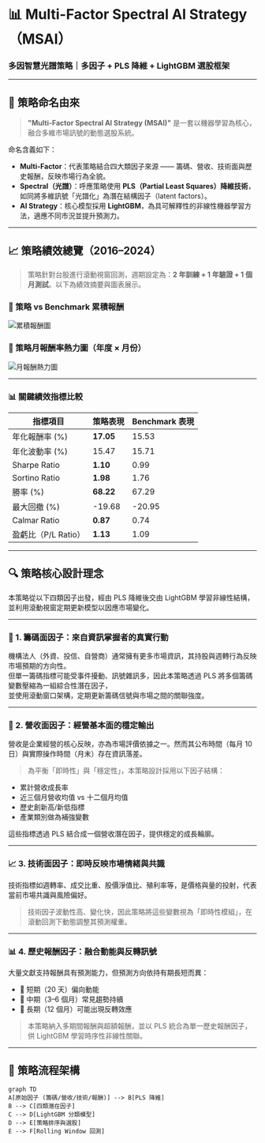 # 📊 Multi-Factor Spectral AI Strategy（MSAI）
### 多因智慧光譜策略｜多因子 + PLS 降維 + LightGBM 選股框架

---

## 📌 策略命名由來

> **"Multi-Factor Spectral AI Strategy (MSAI)"** 是一套以機器學習為核心，融合多維市場訊號的動態選股系統。

命名含義如下：

- **Multi-Factor**：代表策略結合四大類因子來源 —— 籌碼、營收、技術面與歷史報酬，反映市場行為全貌。
- **Spectral（光譜）**：呼應策略使用 **PLS（Partial Least Squares）降維技術**，如同將多維訊號「光譜化」為潛在結構因子（latent factors）。
- **AI Strategy**：核心模型採用 **LightGBM**，為具可解釋性的非線性機器學習方法，適應不同市況並提升預測力。

---

## 📈 策略績效總覽（2016–2024）

> 策略針對台股進行滾動視窗回測，週期設定為：**2 年訓練 + 1 年驗證 + 1 個月測試**。以下為績效摘要與圖表展示。

### 🔹 策略 vs Benchmark 累積報酬

![累積報酬圖](./images/cumulative_returns.png)

### 🔹 策略月報酬率熱力圖（年度 × 月份）

![月報酬熱力圖](./images/monthly_heatmap.png)

---

### 📊 關鍵績效指標比較

| 指標項目             | 策略表現           | Benchmark 表現       |
|----------------------|--------------------|----------------------|
| 年化報酬率 (%)        | **17.05**           | 15.53                |
| 年化波動率 (%)        | 15.47               | 15.71                |
| Sharpe Ratio         | **1.10**            | 0.99                 |
| Sortino Ratio        | **1.98**            | 1.76                 |
| 勝率 (%)             | **68.22**           | 67.29                |
| 最大回撤 (%)         | -19.68              | -20.95               |
| Calmar Ratio         | **0.87**            | 0.74                 |
| 盈虧比（P/L Ratio）  | **1.13**            | 1.09                 |

---

## 🔍 策略核心設計理念

本策略從以下四類因子出發，經由 PLS 降維後交由 LightGBM 學習非線性結構，並利用滾動視窗定期更新模型以因應市場變化。

---

### 🏦 1. 籌碼面因子：來自資訊掌握者的真實行動

機構法人（外資、投信、自營商）通常擁有更多市場資訊，其持股與週轉行為反映市場預期的方向性。  
但單一籌碼指標可能受事件擾動、訊號雜訊多，因此本策略透過 PLS 將多個籌碼變數壓縮為一組綜合性潛在因子，  
並使用滾動窗口架構，定期更新籌碼信號與市場之間的關聯強度。

---

### 📃 2. 營收面因子：經營基本面的穩定輸出

營收是企業經營的核心反映，亦為市場評價依據之一。然而其公布時間（每月 10 日）與實際操作時間（月末）存在資訊落差。

> 為平衡「即時性」與「穩定性」，本策略設計採用以下因子結構：

- 累計營收成長率
- 近三個月營收均值 vs 十二個月均值
- 歷史創新高/新低指標
- 產業類別做為補強變數

這些指標透過 PLS 結合成一個營收潛在因子，提供穩定的成長輪廓。

---

### 📈 3. 技術面因子：即時反映市場情緒與共識

技術指標如週轉率、成交比重、股價淨值比、殖利率等，是價格與量的投射，代表當前市場共識與風險偏好。

> 技術因子波動性高、變化快，因此策略將這些變數視為「即時性模組」，在滾動回測下動態調整其預測權重。

---

### 📊 4. 歷史報酬因子：融合動能與反轉訊號

大量文獻支持報酬具有預測能力，但預測方向依持有期長短而異：

- 📌 短期（20 天）偏向動能
- 📌 中期（3–6 個月）常見趨勢持續
- 📌 長期（12 個月）可能出現反轉效應

> 本策略納入多期間報酬與超額報酬，並以 PLS 統合為單一歷史報酬因子，供 LightGBM 學習時序性非線性關聯。

---

## 🧩 策略流程架構

```mermaid
graph TD
A[原始因子 (籌碼/營收/技術/報酬)] --> B[PLS 降維]
B --> C[四類潛在因子]
C --> D[LightGBM 分類模型]
D --> E[策略排序與選股]
E --> F[Rolling Window 回測]
